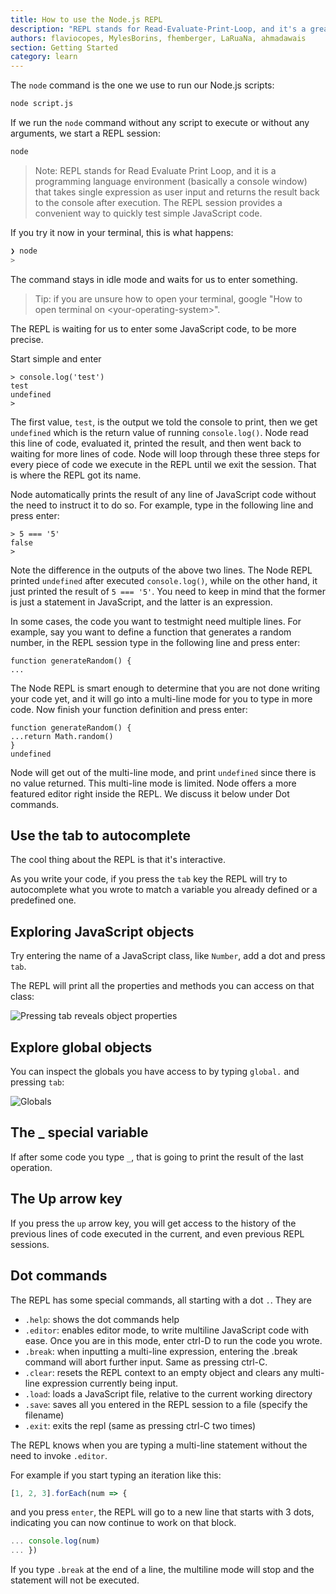 ```yaml
---
title: How to use the Node.js REPL
description: "REPL stands for Read-Evaluate-Print-Loop, and it's a great way to explore the Node.js features in a quick way"
authors: flaviocopes, MylesBorins, fhemberger, LaRuaNa, ahmadawais
section: Getting Started
category: learn
---
```


The `node` command is the one we use to run our Node.js scripts:

```bash
node script.js
```

If we run the `node` command without any script to execute or without any arguments, we start a REPL session:

```bash
node
```

> Note: REPL stands for Read Evaluate Print Loop, and it is a programming language environment (basically a console window) that takes single expression as user input and returns the result back to the console after execution. The REPL session provides a convenient way to quickly test simple JavaScript code.

If you try it now in your terminal, this is what happens:

```bash
❯ node
>
```

The command stays in idle mode and waits for us to enter something.

> Tip: if you are unsure how to open your terminal, google "How to open terminal on \<your-operating-system\>".

The REPL is waiting for us to enter some JavaScript code, to be more precise.

Start simple and enter

```console
> console.log('test')
test
undefined
>
```

The first value, `test`, is the output we told the console to print, then we get `undefined` which is the return value of running `console.log()`.
Node read this line of code, evaluated it, printed the result, and then went back to waiting for more lines of code. Node will loop through these three steps for every piece of code we execute in the REPL until we exit the session. That is where the REPL got its name.

Node automatically prints the result of any line of JavaScript code without the need to instruct it to do so. For example, type in the following line and press enter:

```console
> 5 === '5'
false
>
```
Note the difference in the outputs of the above two lines. The Node REPL printed `undefined` after executed `console.log()`, while on the other hand, it just printed the result of `5 === '5'`. You need to keep in mind that the former is just a statement in JavaScript, and the latter is an expression.

In some cases, the code you want to testmight need multiple lines. For example, say you want to define a function that generates a random number, in the REPL session type in the following line and press enter:
```console
function generateRandom() {
...
```
The Node REPL is smart enough to determine that you are not done writing your code yet, and it will go into a multi-line mode for you to type in more code. Now finish your function definition and press enter:
```console
function generateRandom() {
...return Math.random()
}
undefined
```
Node will get out of the multi-line mode, and print `undefined` since there is no value returned. This multi-line mode is limited. Node offers a more featured editor right inside the REPL. We discuss it below under Dot commands.

## Use the tab to autocomplete

The cool thing about the REPL is that it's interactive.

As you write your code, if you press the `tab` key the REPL will try to autocomplete what you wrote to match a variable you already defined or a predefined one.

## Exploring JavaScript objects

Try entering the name of a JavaScript class, like `Number`, add a dot and press `tab`.

The REPL will print all the properties and methods you can access on that class:

![Pressing tab reveals object properties](tab.png)

## Explore global objects

You can inspect the globals you have access to by typing `global.` and pressing `tab`:

![Globals](globals.png)

## The \_ special variable

If after some code you type `_`, that is going to print the result of the last operation.

## The Up arrow key
If you press the `up` arrow key, you will get access to the history of the previous lines of code executed in the current, and even previous REPL sessions.

## Dot commands

The REPL has some special commands, all starting with a dot `.`. They are

* `.help`: shows the dot commands help
* `.editor`: enables editor mode, to write multiline JavaScript code with ease. Once you are in this mode, enter ctrl-D to run the code you wrote.
* `.break`: when inputting a multi-line expression, entering the .break command will abort further input. Same as pressing ctrl-C.
* `.clear`: resets the REPL context to an empty object and clears any multi-line expression currently being input.
* `.load`: loads a JavaScript file, relative to the current working directory
* `.save`: saves all you entered in the REPL session to a file (specify the filename)
* `.exit`: exits the repl (same as pressing ctrl-C two times)

The REPL knows when you are typing a multi-line statement without the need to invoke `.editor`.

For example if you start typing an iteration like this:

```js
[1, 2, 3].forEach(num => {
```

and you press `enter`, the REPL will go to a new line that starts with 3 dots, indicating you can now continue to work on that block.

```js
... console.log(num)
... })
```

If you type `.break` at the end of a line, the multiline mode will stop and the statement will not be executed.
